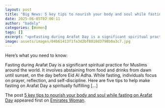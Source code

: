 ```yaml
---
layout: post
title: "Big News: 5 key tips to nourish your body and soul while fasting on Arafat Day"
date: 2025-06-05T02:00:11
author: "badely"
categories: [Women]
tags: []
excerpt: "<p>Fasting during Arafat Day is a significant spiritual practice for Muslims around the world. It involves abstaining from food and drinks from dawn u"
image: assets/images/04b61413f1fa3d2bf8018d3798b0a3c7.jpg
---
```


Here’s what you need to know: <p>Fasting during Arafat Day is a significant spiritual practice for Muslims around the world. It involves abstaining from food and drinks from dawn until sunset, on the day before Eid Al Adha. While fasting, individuals focus on prayer, reflection, and self-discipline. Here are five tips to help make fasting on Arafat Day a spiritually fulfilling [&#8230;]</p>
<p>The post <a href="https://emirateswoman.com/5-key-tips-to-nourish-your-body-and-soul-arafat-day/" rel="nofollow">5 key tips to nourish your body and soul while fasting on Arafat Day</a> appeared first on <a href="https://emirateswoman.com" rel="nofollow">Emirates Woman</a>.</p>


